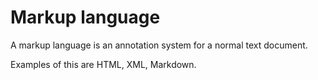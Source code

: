 
# Markup language

A markup language is an annotation system for a normal text document.

Examples of this are HTML, XML, Markdown.
